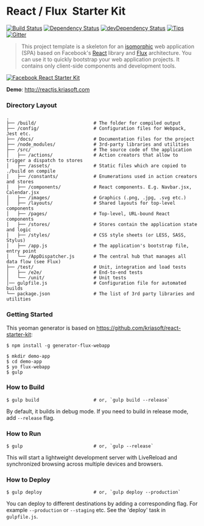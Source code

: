 # React / Flux &nbsp;Starter Kit

[![Build Status](http://img.shields.io/travis/kriasoft/react-starter-kit/master.svg?style=flat)](http://travis-ci.org/kriasoft/react-starter-kit)
[![Dependency Status](https://david-dm.org/kriasoft/react-starter-kit.svg?style=flat)](https://david-dm.org/kriasoft/react-starter-kit)
[![devDependency Status](https://david-dm.org/kriasoft/react-starter-kit/dev-status.svg?style=flat)](https://david-dm.org/kriasoft/react-starter-kit#info=devDependencies)
[![Tips](http://img.shields.io/gratipay/koistya.svg?style=flat)](https://gratipay.com/koistya)
[![Gitter](http://img.shields.io/badge/chat-online-brightgreen.svg?style=flat)](https://gitter.im/kriasoft/react-starter-kit)

> This project template is a skeleton for an [isomorphic](http://nerds.airbnb.com/isomorphic-javascript-future-web-apps/)
> web application (SPA) based on Facebook's [React](https://facebook.github.io/react/)
> library and [Flux](http://facebook.github.io/flux/) architecture. You can use
> it to quickly bootstrap your web application projects. It contains only
> client-side components and development tools.

[![Facebook React Starter Kit](https://dl.dropboxusercontent.com/u/16006521/Screens/facebook-react-starter-kit.png)](https://github.com/kriasoft/react-starter-kit)

**Demo**: http://reactjs.kriasoft.com

### Directory Layout

```
.
├── /build/                     # The folder for compiled output
├── /config/                    # Configuration files for Webpack, Jest etc.
├── /docs/                      # Documentation files for the project
├── /node_modules/              # 3rd-party libraries and utilities
├── /src/                       # The source code of the application
│   ├── /actions/               # Action creators that allow to trigger a dispatch to stores
│   ├── /assets/                # Static files which are copied to ./build on compile
│   ├── /constants/             # Enumerations used in action creators and stores
│   ├── /components/            # React components. E.g. Navbar.jsx, Calendar.jsx
│   ├── /images/                # Graphics (.png, .jpg, .svg etc.)
│   ├── /layouts/               # Shared layouts for top-level components
│   ├── /pages/                 # Top-level, URL-bound React components
│   ├── /stores/                # Stores contain the application state and logic
│   ├── /styles/                # CSS style sheets (or LESS, SASS, Stylus)
│   ├── /app.js                 # The application's bootstrap file, entry point
│   └── /AppDispatcher.js       # The central hub that manages all data flow (see Flux)
├── /test/                      # Unit, integration and load tests
│   ├── /e2e/                   # End-to-end tests
│   └── /unit/                  # Unit tests
│── gulpfile.js                 # Configuration file for automated builds
└── package.json                # The list of 3rd party libraries and utilities
```

### Getting Started

This yeoman generator is based on https://github.com/kriasoft/react-starter-kit:

```shell
$ npm install -g generator-flux-webapp
```


```shell
$ mkdir demo-app
$ cd demo-app
$ yo flux-webapp 
$ gulp
```

### How to Build
```shell
$ gulp build                    # or, `gulp build --release`
```

By default, it builds in debug mode. If you need to build in release mode, add
`--release` flag.

### How to Run

```shell
$ gulp                          # or, `gulp --release`
```

This will start a lightweight development server with LiveReload and
synchronized browsing across multiple devices and browsers.

### How to Deploy

```shell
$ gulp deploy                   # or, `gulp deploy --production`
```

You can deploy to different destinations by adding a corresponding flag.
For example `--production` or `--staging` etc. See the 'deploy' task in
`gulpfile.js`.
